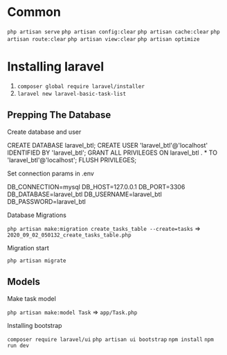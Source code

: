 # Common

`php artisan serve`
`php artisan config:clear`
`php artisan cache:clear`
`php artisan route:clear`
`php artisan view:clear`
`php artisan optimize`

# Installing laravel

1. `composer global require laravel/installer`
2. `laravel new laravel-basic-task-list`

## Prepping The Database

Create database and user

CREATE DATABASE laravel_btl;
CREATE USER 'laravel_btl'@'localhost' IDENTIFIED BY 'laravel_btl';
GRANT ALL PRIVILEGES ON laravel_btl . *  TO 'laravel_btl'@'localhost';
FLUSH PRIVILEGES;

Set connection params in .env

DB_CONNECTION=mysql
DB_HOST=127.0.0.1
DB_PORT=3306
DB_DATABASE=laravel_btl
DB_USERNAME=laravel_btl
DB_PASSWORD=laravel_btl

Database Migrations

`php artisan make:migration create_tasks_table --create=tasks` => `2020_09_02_050132_create_tasks_table.php`

Migration start

`php artisan migrate`

## Models

Make task model

`php artisan make:model Task` => `app/Task.php`

Installing bootstrap

`composer require laravel/ui`
`php artisan ui bootstrap`
`npm install`
`npm run dev`
